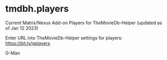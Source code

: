 # tmdbh.players

Current Matrix/Nexus Add-on Players for TheMovieDb-Helper (updated as of Jan 12 2023)

Enter URL into TheMovieDb-Helper settings for players: https://bit.ly/gplayers

G-Man